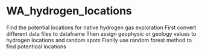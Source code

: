 # WA_hydrogen_locations
Find the potential locations for native hydrogen gas exploration
First convert different data files to dataframe
Then assign geophysic or geology values to hydrogen locations and random spots
Fianlly use random forest method to find potentioal locations

